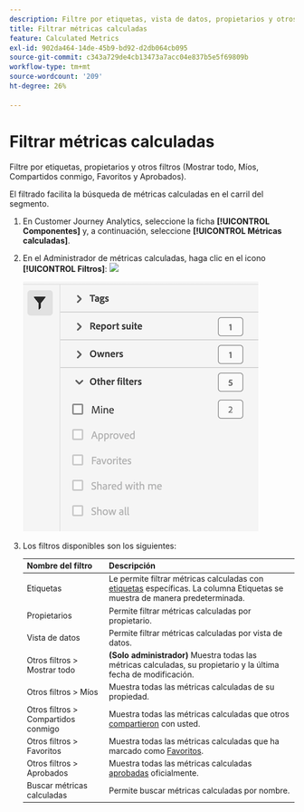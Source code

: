 ```yaml
---
description: Filtre por etiquetas, vista de datos, propietarios y otros filtros (Mostrar todo, Míos, Compartidos conmigo, Favoritos y Aprobados).
title: Filtrar métricas calculadas
feature: Calculated Metrics
exl-id: 902da464-14de-45b9-bd92-d2db064cb095
source-git-commit: c343a729de4cb13473a7acc04e837b5e5f69809b
workflow-type: tm+mt
source-wordcount: '209'
ht-degree: 26%

---
```


# Filtrar métricas calculadas

Filtre por etiquetas, propietarios y otros filtros (Mostrar todo, Míos, Compartidos conmigo, Favoritos y Aprobados).

El filtrado facilita la búsqueda de métricas calculadas en el carril del segmento.

1. En Customer Journey Analytics, seleccione la ficha **[!UICONTROL Componentes]** y, a continuación, seleccione **[!UICONTROL Métricas calculadas]**.

1. En el Administrador de métricas calculadas, haga clic en el icono **[!UICONTROL Filtros]**: ![](https://spectrum.adobe.com/static/icons/workflow_18/Smock_Filter_18_N.svg)

   ![Administrador de métricas calculadas que muestra el icono Filtros y los filtros disponibles, como Etiquetas, Grupo de informes y Propietarios.](assets/filtering.png)

1. Los filtros disponibles son los siguientes:

   | Nombre del filtro | Descripción |
   |---|---|
   | Etiquetas | Le permite filtrar métricas calculadas con [etiquetas](/help/components/calc-metrics/cm-workflow/cm-tagging.md) específicas. La columna Etiquetas se muestra de manera predeterminada. |
   | Propietarios | Permite filtrar métricas calculadas por propietario. |
   | Vista de datos | Permite filtrar métricas calculadas por vista de datos. |
   | Otros filtros > Mostrar todo | **(Solo administrador)** Muestra todas las métricas calculadas, su propietario y la última fecha de modificación. |
   | Otros filtros > Míos | Muestra todas las métricas calculadas de su propiedad. |
   | Otros filtros > Compartidos conmigo | Muestra todas las métricas calculadas que otros [compartieron](/help/components/calc-metrics/cm-workflow/cm-sharing.md) con usted. |
   | Otros filtros > Favoritos | Muestra todas las métricas calculadas que ha marcado como [Favoritos](/help/components/calc-metrics/cm-workflow/cm-favorite.md). |
   | Otros filtros > Aprobados | Muestra todas las métricas calculadas [aprobadas](/help/components/calc-metrics/cm-workflow/cm-approving.md) oficialmente. |
   | Buscar métricas calculadas | Permite buscar métricas calculadas por nombre. |

